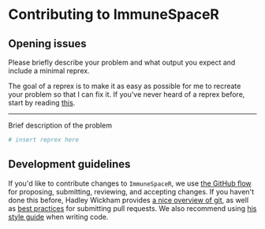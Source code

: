 # Contributing to ImmuneSpaceR

## Opening issues

Please briefly describe your problem and what output you expect and include a minimal reprex.

The goal of a reprex is to make it as easy as possible for me to recreate your problem so that I can fix it. If you've never heard of a reprex before, start by reading [this](https://github.com/jennybc/reprex#what-is-a-reprex).

---

Brief description of the problem

```r
# insert reprex here
```


## Development guidelines

If you'd like to contribute changes to `ImmuneSpaceR`, we use [the GitHub flow](https://guides.github.com/introduction/flow/index.html) for proposing, submitting, reviewing, and accepting changes. If you haven't done this before, Hadley Wickham provides [a nice overview of git](http://r-pkgs.had.co.nz/git.html), as well as [best practices](http://r-pkgs.had.co.nz/git.html#pr-make) for submitting pull requests. We also recommend using [his style guide](http://adv-r.had.co.nz/Style.html) when writing code.
